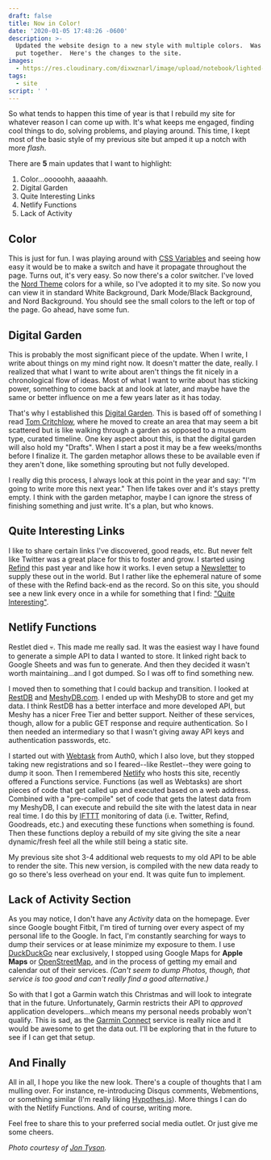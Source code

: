 ```yaml
---
draft: false
title: Now in Color!
date: '2020-01-05 17:48:26 -0600'
description: >-
  Updated the website design to a new style with multiple colors.  Was fun to
  put together.  Here's the changes to the site.
images:
  - https://res.cloudinary.com/dixwznarl/image/upload/notebook/lighted-twenty-jontyson.jpg
tags:
  - site
script: ' '
---
```

So what tends to happen this time of year is that I rebuild my site for whatever reason I can come up with.  It's what keeps me engaged, finding cool things to do, solving problems, and playing around.  This time, I kept most of the basic style of my previous site but amped it up a notch with more _flash_.

There are **5** main updates that I want to highlight:

1) Color...ooooohh, aaaaahh.
2) Digital Garden
2) Quite Interesting Links
3) Netlify Functions
4) Lack of Activity

## Color

This is just for fun.  I was playing around with [CSS Variables](https://developer.mozilla.org/en-US/docs/Web/CSS/Using_CSS_custom_properties "Mozilla CSS Variables") and seeing how easy it would be to make a switch and have it propagate throughout the page.  Turns out, it's very easy.  So now there's a color switcher.  I've loved the [Nord Theme](https://www.nordtheme.com/) colors for a while, so I've adopted it to my site. So now you can view it in standard White Background, Dark Mode/Black Background, and Nord Background.  You should see the small colors to the left or top of the page.  Go ahead, have some fun.  

## Digital Garden

This is probably the most significant piece of the update.  When I write, I write about things on my mind right now.  It doesn't matter the date, really.  I realized that what I want to write about aren't things the fit nicely in a chronological flow of ideas.  Most of what I want to write about has sticking power, something to come back at and look at later, and maybe have the same or better influence on me a few years later as it has today.

That's why I established this [Digital Garden](/#garden "Home-Digital Garden Area").  This is based off of something I read [Tom Critchlow](https://tomcritchlow.com/2019/02/17/building-digital-garden/ "Building a Digital Garden"), where he moved to create an area that may seem a bit scattered but is like walking through a garden as opposed to a museum type, curated timeline. One key aspect about this, is that the digital garden will also hold my "Drafts".  When I start a post it may be a few weeks/months before I finalize it.  The garden metaphor allows these to be available even if they aren't done, like something sprouting but not fully developed.

I really dig this process, I always look at this point in the year and say: "I'm going to write more this next year." Then life takes over and it's stays pretty empty.  I think with the garden metaphor, maybe I can ignore the stress of finishing something and just write. It's a plan, but who knows.

## Quite Interesting Links

I like to share certain links I've discovered, good reads, etc.  But never felt like Twitter was a great place for this to foster and grow.  I started using [Refind](https://refind.com) this past year and like how it works.  I even setup a [Newsletter](/blog/i-got-a-newsletter/) to supply these out in the world. But I rather like the ephemeral nature of some of these with the Refind back-end as the record.  So on this site, you should see a new link every once in a while for something that I find: ["Quite Interesting"](/#sectionQI "Home-Section Quite Interesting").

## Netlify Functions

Restlet died :skull:.  This made me really sad.  It was the easiest way I have found to generate a simple API to data I wanted to store.  It linked right back to Google Sheets and was fun to generate.  And then they decided it wasn't worth maintaining...and I got dumped.  So I was off to find something new.

I moved then to something that I could backup and transition. I looked at [RestDB](https://restdb.io "REST based Database") and [MeshyDB.com](https://meshydb.com "Mongo DB Backend"). I ended up with MeshyDB to store and get my data.  I think RestDB has a better interface and more developed API, but Meshy has a nicer Free Tier and better support.  Neither of these services, though, allow for a public GET response and require authentication.  So I then needed an intermediary so that I wasn't giving away API keys and authentication passwords, etc.

I started out with [Webtask](https://webtask.io) from Auth0, which I also love, but they stopped taking new registrations and so I feared--like Restlet--they were going to dump it soon. Then I remembered [Netlify](https://netlify.com) who hosts this site, recently offered a Functions service.  Functions (as well as Webtasks) are short pieces of code that get called up and executed based on a web address.  Combined with a "pre-compile" set of code that gets the latest data from my MeshyDB, I can execute and rebuild the site with the latest data in near real time.  I do this by [IFTTT](https://ifttt.com "If This Then That") monitoring of data (i.e. Twitter, Refind, Goodreads, etc.) and executing these functions when something is found.  Then these functions deploy a rebuild of my site giving the site a near dynamic/fresh feel all the while still being a static site.

My previous site shot 3-4 additional web requests to my old API to be able to render the site.  This new version, is compiled with the new data ready to go so there's less overhead on your end.  It was quite fun to implement. 

## Lack of Activity Section

As you may notice, I don't have any _Activity_ data on the homepage.  Ever since Google bought Fitbit, I'm tired of turning over every aspect of my personal life to the Google.  In fact, I'm constantly searching for ways to dump their services or at lease minimize my exposure to them.  I use [DuckDuckGo](https://duckduckgo.com "Privacy Centered Search Engine") near exclusively, I stopped using Google Maps for **Apple Maps** or [OpenStreetMap](https://www.openstreetmap.org/), and in the process of getting my email and calendar out of their services.  _(Can't seem to dump Photos, though, that service is too good and can't really find a good alternative.)_ 

So with that I got a Garmin watch this Christmas and will look to integrate that in the future.  Unfortunately, Garmin restricts their API to _approved_ application developers...which means my personal needs probably won't qualify.  This is sad, as the [Garmin Connect](https://connect.garmin.com/) service is really nice and it would be awesome to get the data out.  I'll be exploring that in the future to see if I can get that setup.

## And Finally

All in all, I hope you like the new look.  There's a couple of thoughts that I am mulling over.  For instance, re-introducing Disqus comments, Webmentions, or something similar (I'm really liking [Hypothes.is](https://web.hypothes.is/)).  More things I can do with the Netlify Functions.  And of course, writing more.

Feel free to share this to your preferred social media outlet.  Or just give me some cheers.

_Photo courtesy of [Jon Tyson](https://unsplash.com/@jontyson)._
